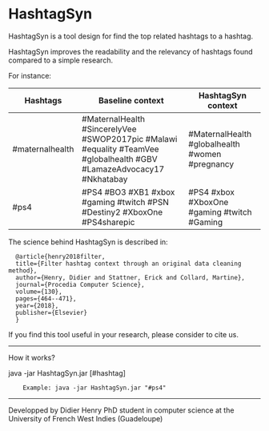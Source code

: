 # HashtagSyn
HashtagSyn is a tool design for find the top related hashtags to a hashtag.

HashtagSyn improves the readability and the relevancy of hashtags found compared to a simple research.

For instance:

| Hashtags | Baseline context | HashtagSyn context |
| --- | --- | --- |
| #maternalhealth | #MaternalHealth #SincerelyVee #SWOP2017pic #Malawi #equality #TeamVee #globalhealth #GBV #LamazeAdvocacy17 #Nkhatabay | #MaternalHealth #globalhealth #women #pregnancy |
| #ps4 | #PS4 #BO3 #XB1 #xbox #gaming #twitch #PSN #Destiny2 #XboxOne #PS4sharepic | #PS4 #xbox #XboxOne #gaming #twitch #Gaming |

The science behind HashtagSyn is described in:

      @article{henry2018filter,
      title={Filter hashtag context through an original data cleaning method},
      author={Henry, Didier and Stattner, Erick and Collard, Martine},
      journal={Procedia Computer Science},
      volume={130},
      pages={464--471},
      year={2018},
      publisher={Elsevier}
      }

If you find this tool useful in your research, please consider to cite us.

---------------------------------------------------------------------------
How it works?

java -jar HashtagSyn.jar [#hashtag]

        Example: java -jar HashtagSyn.jar "#ps4"

---------------------------------------------------------------------------
Developped by Didier Henry PhD student in computer science at the University of French West Indies (Guadeloupe)

